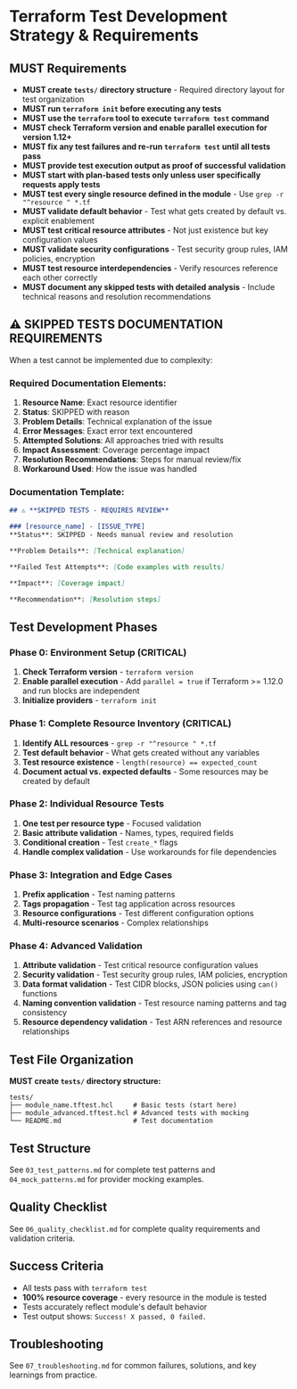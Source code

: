 # Terraform Test Development Strategy & Requirements

## MUST Requirements
- **MUST create `tests/` directory structure** - Required directory layout for test organization
- **MUST run `terraform init` before executing any tests**
- **MUST use the `terraform` tool to execute `terraform test` command**
- **MUST check Terraform version and enable parallel execution for version 1.12+**
- **MUST fix any test failures and re-run `terraform test` until all tests pass**
- **MUST provide test execution output as proof of successful validation**
- **MUST start with plan-based tests only unless user specifically requests apply tests**
- **MUST test every single resource defined in the module** - Use `grep -r "^resource " *.tf`
- **MUST validate default behavior** - Test what gets created by default vs. explicit enablement
- **MUST test critical resource attributes** - Not just existence but key configuration values
- **MUST validate security configurations** - Test security group rules, IAM policies, encryption
- **MUST test resource interdependencies** - Verify resources reference each other correctly
- **MUST document any skipped tests with detailed analysis** - Include technical reasons and resolution recommendations

## ⚠️ SKIPPED TESTS DOCUMENTATION REQUIREMENTS
When a test cannot be implemented due to complexity:

### Required Documentation Elements:
1. **Resource Name**: Exact resource identifier
2. **Status**: SKIPPED with reason
3. **Problem Details**: Technical explanation of the issue
4. **Error Messages**: Exact error text encountered
5. **Attempted Solutions**: All approaches tried with results
6. **Impact Assessment**: Coverage percentage impact
7. **Resolution Recommendations**: Steps for manual review/fix
8. **Workaround Used**: How the issue was handled

### Documentation Template:
```markdown
## ⚠️ **SKIPPED TESTS - REQUIRES REVIEW**

### [resource_name] - [ISSUE_TYPE]
**Status**: SKIPPED - Needs manual review and resolution

**Problem Details**: [Technical explanation]

**Failed Test Attempts**: [Code examples with results]

**Impact**: [Coverage impact]

**Recommendation**: [Resolution steps]
```

## Test Development Phases

### Phase 0: Environment Setup (CRITICAL)
1. **Check Terraform version** - `terraform version`
2. **Enable parallel execution** - Add `parallel = true` if Terraform >= 1.12.0 and run blocks are independent
3. **Initialize providers** - `terraform init`

### Phase 1: Complete Resource Inventory (CRITICAL)
1. **Identify ALL resources** - `grep -r "^resource " *.tf`
2. **Test default behavior** - What gets created without any variables
3. **Test resource existence** - `length(resource) == expected_count`
4. **Document actual vs. expected defaults** - Some resources may be created by default

### Phase 2: Individual Resource Tests
1. **One test per resource type** - Focused validation
2. **Basic attribute validation** - Names, types, required fields
3. **Conditional creation** - Test `create_*` flags
4. **Handle complex validation** - Use workarounds for file dependencies

### Phase 3: Integration and Edge Cases
1. **Prefix application** - Test naming patterns
2. **Tags propagation** - Test tag application across resources
3. **Resource configurations** - Test different configuration options
4. **Multi-resource scenarios** - Complex relationships

### Phase 4: Advanced Validation
1. **Attribute validation** - Test critical resource configuration values
2. **Security validation** - Test security group rules, IAM policies, encryption
3. **Data format validation** - Test CIDR blocks, JSON policies using `can()` functions
4. **Naming convention validation** - Test resource naming patterns and tag consistency
5. **Resource dependency validation** - Test ARN references and resource relationships

## Test File Organization
**MUST create `tests/` directory structure:**
```
tests/
├── module_name.tftest.hcl     # Basic tests (start here)
├── module_advanced.tftest.hcl # Advanced tests with mocking
└── README.md                  # Test documentation
```

## Test Structure
See `03_test_patterns.md` for complete test patterns and `04_mock_patterns.md` for provider mocking examples.

## Quality Checklist
See `06_quality_checklist.md` for complete quality requirements and validation criteria.

## Success Criteria
- All tests pass with `terraform test`
- **100% resource coverage** - every resource in the module is tested
- Tests accurately reflect module's default behavior
- Test output shows: `Success! X passed, 0 failed.`

## Troubleshooting
See `07_troubleshooting.md` for common failures, solutions, and key learnings from practice.
